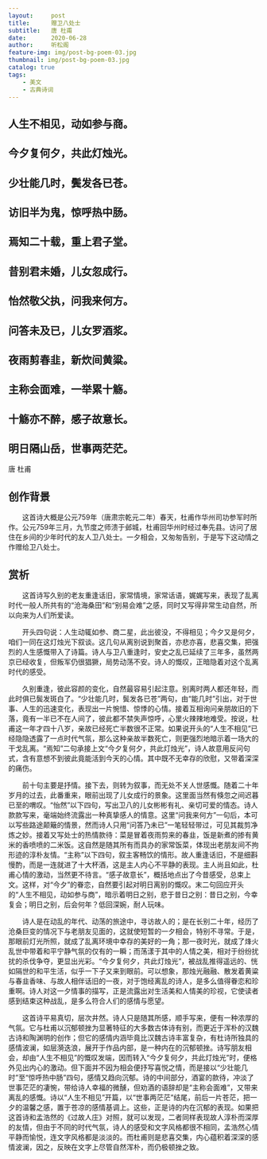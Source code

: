 ```yaml
---
layout:     post
title:      赠卫八处士
subtitle:   唐 杜甫
date:       2020-06-28
author:     听松阁
feature-img: img/post-bg-poem-03.jpg
thumbnail: img/post-bg-poem-03.jpg
catalog: true
tags:
    - 美文
    - 古典诗词
---
```


## 人生不相见，动如参与商。
## 今夕复何夕，共此灯烛光。
## 少壮能几时，鬓发各已苍。
## 访旧半为鬼，惊呼热中肠。
## 焉知二十载，重上君子堂。
## 昔别君未婚，儿女忽成行。
## 怡然敬父执，问我来何方。
## 问答未及已，儿女罗酒浆。
## 夜雨剪春韭，新炊间黄粱。
## 主称会面难，一举累十觞。
## 十觞亦不醉，感子故意长。
## 明日隔山岳，世事两茫茫。


唐 杜甫


## 创作背景

　　这首诗大概是公元759年（唐肃宗乾元二年）春天，杜甫作华州司功参军时所作。公元759年三月，九节度之师溃于邺城，杜甫回华州时经过奉先县。访问了居住在乡间的少年时代的友人卫八处士。一夕相会，又匆匆告别，于是写下这动情之作赠给卫八处士。





## 赏析



　　这首诗写久别的老友重逢话旧，家常情境，家常话语，娓娓写来，表现了乱离时代一般人所共有的“沧海桑田”和“别易会难”之感，同时又写得非常生动自然，所以向来为人们所爱读。　



　　开头四句说：人生动辄如参、商二星，此出彼没，不得相见；今夕又是何夕，咱们一同在这灯烛光下叙谈。这几句从离别说到聚首，亦悲亦喜，悲喜交集，把强烈的人生感慨带入了诗篇。诗人与卫八重逢时，安史之乱已延续了三年多，虽然两京已经收复，但叛军仍很猖獗，局势动荡不安。诗人的慨叹，正暗隐着对这个乱离时代的感受。　



　　久别重逢，彼此容颜的变化，自然最容易引起注意。别离时两人都还年轻，而此时俱已鬓发斑白了。“少壮能几时，鬓发各已苍”两句，由“能几时”引出，对于世事、人生的迅速变化，表现出一片惋惜、惊悸的心情。接着互相询问亲朋故旧的下落，竟有一半已不在人间了，彼此都不禁失声惊呼，心里火辣辣地难受。按说，杜甫这一年才四十八岁，亲故已经死亡半数很不正常。如果说开头的“人生不相见”已经隐隐透露了一点时代气氛，那么这种亲故半数死亡，则更强烈地暗示着一场大的干戈乱离。“焉知”二句承接上文“今夕复何夕，共此灯烛光”，诗人故意用反问句式，含有意想不到彼此竟能活到今天的心情。其中既不无幸存的欣慰，又带着深深的痛伤。



　　前十句主要是抒情。接下去，则转为叙事，而无处不关人世感慨。随着二十年岁月的过去，此番重来，眼前出现了儿女成行的景象。这里面当然有倏忽之间迟暮已至的喟叹。“怡然”以下四句，写出卫八的儿女彬彬有礼、亲切可爱的情态。诗人款款写来，毫端始终流露出一种真挚感人的情意。这里“问我来何方”一句后，本可以写些路途颠簸的情景，然而诗人只用“问答乃未已”一笔轻轻带过，可见其裁剪净炼之妙。接着又写处士的热情款待：菜是冒着夜雨剪来的春韭，饭是新煮的掺有黄米的香喷喷的二米饭。这自然是随其所有而具办的家常饭菜，体现出老朋友间不拘形迹的淳朴友情。“主称”以下四句，叙主客畅饮的情形。故人重逢话旧，不是细斟慢酌，而是一连就进了十大杯酒，这是主人内心不平静的表现。主人尚且如此，杜甫心情的激动，当然更不待言。“感子故意长”，概括地点出了今昔感受，总束上文。这样，对“今夕”的眷恋，自然要引起对明日离别的慨叹。末二句回应开头的“人生不相见，动如参与商”，暗示着明日之别，悲于昔日之别：昔日之别，今幸复会；明日之别，后会何年？低回深婉，耐人玩味。



　　诗人是在动乱的年代、动荡的旅途中，寻访故人的；是在长别二十年，经历了沧桑巨变的情况下与老朋友见面的，这就使短暂的一夕相会，特别不寻常。于是，那眼前灯光所照，就成了乱离环境中幸存的美好的一角；那一夜时光，就成了烽火乱世中带着和平宁静气氛的仅有的一瞬；而荡漾于其中的人情之美，相对于纷纷扰扰的杀伐争夺，更显出光彩。“今夕复何夕，共此灯烛光”，被战乱推得遥远的、恍如隔世的和平生活，似乎一下子又来到眼前。可以想象，那烛光融融、散发着黄粱与春韭香味、与故人相伴话旧的一夜，对于饱经离乱的诗人，是多么值得眷恋和珍重啊。诗人对这一夕情事的描写，正是流露出对生活美和人情美的珍视，它使读者感到结束这种战乱，是多么符合人们的感情与愿望。



　　这首诗平易真切，层次井然。诗人只是随其所感，顺手写来，便有一种浓厚的气氛。它与杜甫以沉郁顿挫为显著特征的大多数古体诗有别，而更近于浑朴的汉魏古诗和陶渊明的创作；但它的感情内涵毕竟比汉魏古诗丰富复杂，有杜诗所独具的感情波澜，如层漪迭浪，展开于作品内部，是一种内在的沉郁顿挫。诗写朋友相会，却由“人生不相见”的慨叹发端，因而转入“今夕复何夕，共此灯烛光”时，便格外见出内心的激动。但下面并不因为相会便抒写喜悦之情，而是接以“少壮能几时”至“惊呼热中肠”四句，感情又趋向沉郁。诗的中间部分，酒宴的款待，冲淡了世事茫茫的凄惋，带给诗人幸福的微醺，但劝酒的语辞却是“主称会面难”，又带来离乱的感慨。诗以“人生不相见”开篇，以“世事两茫茫”结尾，前后一片苍茫，把一夕的温馨之感，置于苍凉的感情基调上。这些，正是诗的内在沉郁的表现。如果把这首诗和孟浩然的《过故人庄》对照，就可以发现，二者同样表现故人淳朴而深厚的友情，但由于不同的时代气氛，诗人的感受和文字风格都很不相同，孟浩然心情平静而愉悦，连文字风格都是淡淡的。而杜甫则是悲喜交集，内心蕴积着深深的感情波澜，因之，反映在文字上尽管自然浑朴，而仍极顿挫之致。

